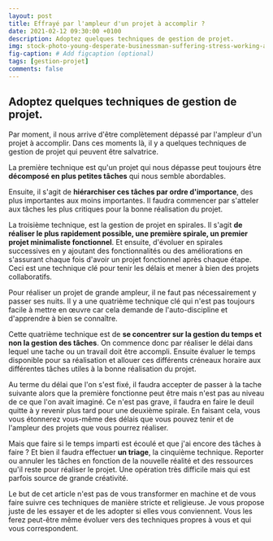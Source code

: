```yaml
---
layout: post
title: Effrayé par l'ampleur d'un projet à accomplir ?
date: 2021-02-12 09:30:00 +0100
description: Adoptez quelques techniques de gestion de projet.
img: stock-photo-young-desperate-businessman-suffering-stress-working-at-computer-desk-holding-sign-asking-for-help-729824323.jpg # Add image post (optional)
fig-caption: # Add figcaption (optional)
tags: [gestion-projet]
comments: false
---
```


## Adoptez quelques techniques de gestion de projet.

Par moment, il nous arrive d'être complètement dépassé par l'ampleur d'un projet à accomplir. Dans ces moments là, il y a quelques techniques de gestion de projet qui peuvent être salvatrice.

La première technique est qu'un projet qui nous dépasse peut toujours être **décomposé en plus petites tâches** qui nous semble abordables.

Ensuite, il s'agit de **hiérarchiser ces tâches par ordre d'importance**, des plus importantes aux moins importantes. Il faudra commencer par s'atteler aux tâches les plus critiques pour la bonne réalisation du projet.

La troisième technique, est la gestion de projet en spirales. Il s'agit **de réaliser le plus rapidement possible, une première spirale,
un premier projet minimaliste fonctionnel**. Et ensuite, d'évoluer en spirales successives en y ajoutant des fonctionnalités ou des améliorations en s'assurant chaque fois d'avoir un projet fonctionnel après chaque étape. Ceci est une technique clé pour tenir les délais et mener à bien des projets collaboratifs.

Pour réaliser un projet de grande ampleur, il ne faut pas nécessairement y passer ses nuits. Il y a une quatrième technique clé qui n'est pas toujours facile à mettre en œuvre car cela demande de l'auto-discipline et d'apprendre à bien se connaître.

Cette quatrième technique est de **se concentrer sur la gestion du temps et non la gestion des tâches**. On commence donc par réaliser le délai dans lequel une tache ou un travail doit être accompli. Ensuite évaluer le temps disponible pour sa réalisation et allouer ces différents créneaux horaire aux différentes tâches utiles à la bonne réalisation du projet.

Au terme du délai que l'on s'est fixé, il faudra accepter de passer à la tache suivante alors que la première fonctionne peut être mais n'est pas au niveau de ce que l'on avait imaginé. Ce n'est pas grave, il faudra en faire le deuil quitte à y revenir plus tard pour une deuxième spirale. En faisant cela, vous vous étonnerez vous-même des délais que vous pouvez tenir et de l'ampleur des projets que vous pourrez réaliser.

Mais que faire si le temps imparti est écoulé et que j'ai encore des tâches à faire ? Et bien il faudra effectuer **un triage**, la cinquième technique. Reporter ou annuler les tâches en fonction de la nouvelle réalité et des ressources qu'il reste pour réaliser le projet. Une opération très difficile mais qui est parfois source de grande créativité.

Le but de cet article n'est pas de vous transformer en machine et de vous faire suivre ces techniques de manière stricte et religieuse. Je vous propose juste de les essayer et de les adopter si elles vous conviennent. Vous les ferez peut-être même évoluer vers des techniques propres à vous et qui vous correspondent.
